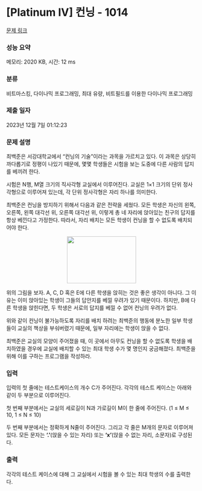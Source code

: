 # [Platinum IV] 컨닝 - 1014 

[문제 링크](https://www.acmicpc.net/problem/1014) 

### 성능 요약

메모리: 2020 KB, 시간: 12 ms

### 분류

비트마스킹, 다이나믹 프로그래밍, 최대 유량, 비트필드를 이용한 다이나믹 프로그래밍

### 제출 일자

2023년 12월 7일 01:12:23

### 문제 설명

<p>최백준은 서강대학교에서 “컨닝의 기술”이라는 과목을 가르치고 있다. 이 과목은 상당히 까다롭기로 정평이 나있기 때문에, 몇몇 학생들은 시험을 보는 도중에 다른 사람의 답지를 베끼려 한다.</p>

<p>시험은 N행, M열 크기의 직사각형 교실에서 이루어진다. 교실은 1×1 크기의 단위 정사각형으로 이루어져 있는데, 각 단위 정사각형은 자리 하나를 의미한다.</p>

<p>최백준은 컨닝을 방지하기 위해서 다음과 같은 전략을 세웠다. 모든 학생은 자신의 왼쪽, 오른쪽, 왼쪽 대각선 위, 오른쪽 대각선 위, 이렇게 총 네 자리에 앉아있는 친구의 답지를 항상 베낀다고 가정한다. 따라서, 자리 배치는 모든 학생이 컨닝을 할 수 없도록 배치되어야 한다.</p>

<p style="text-align:center"><img alt="" src="https://www.acmicpc.net/upload/201003/cunning.JPG" style="height:124px; width:183px"></p>

<p>위의 그림을 보자. A, C, D 혹은 E에 다른 학생을 앉히는 것은 좋은 생각이 아니다. 그 이유는 이미 앉아있는 학생이 그들의 답안지를 베낄 우려가 있기 때문이다. 하지만, B에 다른 학생을 앉힌다면, 두 학생은 서로의 답지를 베낄 수 없어 컨닝의 우려가 없다.</p>

<p>위와 같이 컨닝이 불가능하도록 자리를 배치 하려는 최백준의 행동에 분노한 일부 학생들이 교실의 책상을 부숴버렸기 때문에, 일부 자리에는 학생이 앉을 수 없다.</p>

<p>최백준은 교실의 모양이 주어졌을 때, 이 곳에서 아무도 컨닝을 할 수 없도록 학생을 배치하였을 경우에 교실에 배치할 수 있는 최대 학생 수가 몇 명인지 궁금해졌다. 최백준을 위해 이를 구하는 프로그램을 작성하라.</p>

### 입력 

 <p>입력의 첫 줄에는 테스트케이스의 개수 C가 주어진다. 각각의 테스트 케이스는 아래와 같이 두 부분으로 이루어진다.</p>

<p>첫 번째 부분에서는 교실의 세로길이 N과 가로길이 M이 한 줄에 주어진다. (1 ≤ M ≤ 10, 1 ≤ N ≤ 10)</p>

<p>두 번째 부분에서는 정확하게 N줄이 주어진다. 그리고 각 줄은 M개의 문자로 이루어져있다. 모든 문자는 <strong>‘.’</strong>(앉을 수 있는 자리) 또는 <strong>‘x’</strong>(앉을 수 없는 자리, 소문자)로 구성된다.</p>

### 출력 

 <p>각각의 테스트 케이스에 대해 그 교실에서 시험을 볼 수 있는 최대 학생의 수를 출력한다.</p>

